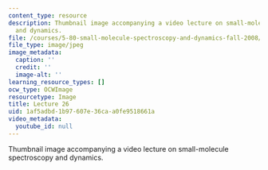 ```yaml
---
content_type: resource
description: Thumbnail image accompanying a video lecture on small-molecule spectroscopy
  and dynamics.
file: /courses/5-80-small-molecule-spectroscopy-and-dynamics-fall-2008/1af5adbd1b97607e36caa0fe9518661a_mit5_80f08lec26_th.jpg
file_type: image/jpeg
image_metadata:
  caption: ''
  credit: ''
  image-alt: ''
learning_resource_types: []
ocw_type: OCWImage
resourcetype: Image
title: Lecture 26
uid: 1af5adbd-1b97-607e-36ca-a0fe9518661a
video_metadata:
  youtube_id: null
---
```

Thumbnail image accompanying a video lecture on small-molecule spectroscopy and dynamics.

